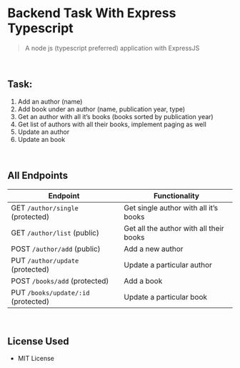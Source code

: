 # Backend Task With Express Typescript

> A node js (typescript preferred) application with ExpressJS

<br />

## Task:

1. Add an author (name)
2. Add book under an author (name, publication year, type)
3. Get an author with all it’s books (books sorted by publication year)
4. Get list of authors with all their books, implement paging as well
5. Update an author
6. Update an book

<br />

## All Endpoints

| Endpoint                            | Functionality                           |
| ----------------------------------- | --------------------------------------- |
| GET `/author/single` (protected)    | Get single author with all it’s books   |
| GET `/author/list` (public)         | Get all the author with all their books |
| POST `/author/add` (public)         | Add a new author                        |
| PUT `/author/update` (protected)    | Update a particular author              |
| POST `/books/add` (protected)       | Add a book                              |
| PUT `/books/update/:id` (protected) | Update a particular book                |

<br />

## License Used

- MIT License
